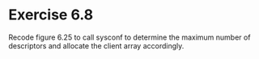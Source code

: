 # Exercise 6.8
Recode figure 6.25 to call sysconf to determine the maximum number of descriptors and allocate the client array accordingly.
